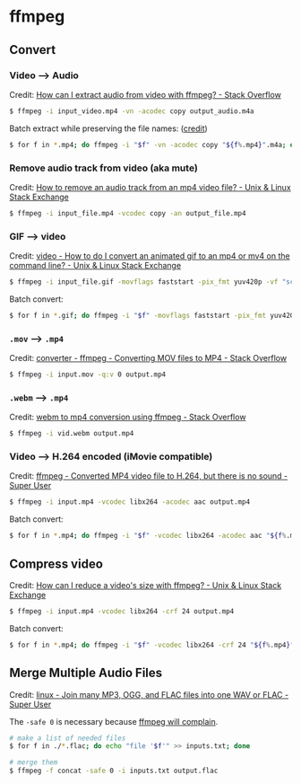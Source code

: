 # ffmpeg

## Convert

### Video --> Audio

Credit: [How can I extract audio from video with ffmpeg? - Stack Overflow](https://stackoverflow.com/a/27413824)

```bash
$ ffmpeg -i input_video.mp4 -vn -acodec copy output_audio.m4a
```

Batch extract while preserving the file names: \([credit](https://stackoverflow.com/a/49092133)\)

```bash
$ for f in *.mp4; do ffmpeg -i "$f" -vn -acodec copy "${f%.mp4}".m4a; done
```

### Remove audio track from video \(aka mute\)

Credit: [How to remove an audio track from an mp4 video file? - Unix & Linux Stack Exchange](https://unix.stackexchange.com/a/33864)

```bash
$ ffmpeg -i input_file.mp4 -vcodec copy -an output_file.mp4
```

### GIF --> video

Credit: [video - How to do I convert an animated gif to an mp4 or mv4 on the command line? - Unix & Linux Stack Exchange](https://unix.stackexchange.com/a/294892) 

```bash
$ ffmpeg -i input_file.gif -movflags faststart -pix_fmt yuv420p -vf "scale=trunc(iw/2)*2:trunc(ih/2)*2" output_file.mp4
```

Batch convert:

```bash
$ for f in *.gif; do ffmpeg -i "$f" -movflags faststart -pix_fmt yuv420p -vf "scale=trunc(iw/2)*2:trunc(ih/2)*2" "${f%.gif}".mp4; done
```

### `.mov` --> `.mp4`

Credit: [converter - ffmpeg - Converting MOV files to MP4 - Stack Overflow](https://stackoverflow.com/a/12026739)

```bash
$ ffmpeg -i input.mov -q:v 0 output.mp4
```

### `.webm` --> `.mp4`

Credit: [webm to mp4 conversion using ffmpeg - Stack Overflow](https://stackoverflow.com/a/65996556)

```bash
$ ffmpeg -i vid.webm output.mp4
```

### Video --> H.264 encoded \(iMovie compatible\)

Credit: [ffmpeg - Converted MP4 video file to H.264, but there is no sound - Super User](https://superuser.com/a/1325307)

```bash
$ ffmpeg -i input.mp4 -vcodec libx264 -acodec aac output.mp4
```

Batch convert:

```bash
$ for f in *.mp4; do ffmpeg -i "$f" -vcodec libx264 -acodec aac "${f%.mp4}"-encoded.mp4; done
```

## Compress video

Credit: [How can I reduce a video's size with ffmpeg? - Unix & Linux Stack Exchange](https://unix.stackexchange.com/a/38380)

```bash
$ ffmpeg -i input.mp4 -vcodec libx264 -crf 24 output.mp4
```

Batch convert: 

```bash
$ for f in *.mp4; do ffmpeg -i "$f" -vcodec libx264 -crf 24 "${f%.mp4}"-compressed.mp4; done
```

## Merge Multiple Audio Files

Credit: [linux - Join many MP3, OGG, and FLAC files into one WAV or FLAC - Super User 
](https://superuser.com/a/584122)

The `-safe 0` is necessary because [ffmpeg will complain](https://stackoverflow.com/a/38999363).

```bash
# make a list of needed files
$ for f in ./*.flac; do echo "file '$f'" >> inputs.txt; done

# merge them
$ ffmpeg -f concat -safe 0 -i inputs.txt output.flac
```
